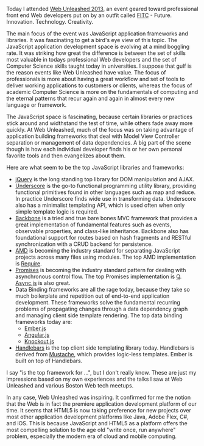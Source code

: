 Today I attended [Web Unleashed 2013](http://fitc.ca/event/webu2013/), an event
geared toward professional front end Web developers put on by an outfit called 
[FITC](http://fitc.ca/) - Future. Innovation. Technology. Creativity.

The main focus of the event was JavaScript application frameworks and 
libraries. It was fascinating to get a bird's eye view of this topic.
The JavaScript application development space is evolving at a mind
boggling rate. It was striking how great the difference is between the set of 
skills most valuable in todays professional Web developers and the set of 
Computer Science skills taught today in universities. I suppose that gulf
is the reason events like Web Unleashed have value. The focus of professionals
is more about having a great workflow and set of tools to deliver working
applications to customers or clients, whereas the focus of academic Computer 
Science is more on the fundamentals of computing and the eternal patterns
that recur again and again in almost every new language or framework.

The JavaScript space is fascinating, because certain libraries or practices
stick around and widthstand the test of time, while others fade away more
quickly. At Web Unleashed, much of the focus was on taking advantage of 
application building frameworks that deal with Model View Controller
separation or management of data dependencies. A big part of the scene
though is how each individual developer finds his or her own personal 
favorite tools and then evangelizes about them. 

Here are what seem to be the top JavaScript libraries and frameworks:

 * [jQuery](http://jquery.com/) is the long standing top library for DOM 
   manipulation and AJAX.
 * [Underscore](http://underscorejs.org/) is the go-to functional programming 
   utility library, providing functional primitives found in other languages
   such as map and reduce. In practice Underscore finds wide use in 
   transforming data. Underscore also has a minimalist templating API,
   which is used often when only simple template logic is required.
 * [Backbone](http://backbonejs.org/) is a tried and true bare bones MVC 
   framework that provides a great implementation of fundamental features 
   such as events, observable properties, and class-like inheritance.
   Backbone also has foundational support for routes based on hash fragments
   and RESTful synchronization with a CRUD backend for persistence.
 * [AMD](https://github.com/amdjs/amdjs-api/wiki/AMD) is becoming the industry 
   standard for separating JavaScript projects across many files using 
   modules. The top AMD implementation is [Require](http://requirejs.org/).
 * [Promises](http://wiki.commonjs.org/wiki/Promises/A) is becoming the 
   industry standard pattern for dealing with asynchronous control flow. 
   The top Promises implementation is [Q](https://github.com/kriskowal/q).
   [Async.js](https://github.com/caolan/async) is also great.
 * Data Binding frameworks are all the rage today, because they take so much
   boilerplate and repetition out of end-to-end application development. These 
   frameworks solve the fundamental recurring problems of propagating changes 
   through a data dependency graph and managing client side template rendering.
   The top data binding frameworks today are:
     * [Ember.js](http://emberjs.com/)
     * [Angular.js](http://angularjs.org/)
     * [Knockout.js](http://knockoutjs.com/)
 * [Handlebars](http://handlebarsjs.com/) is the top client side templating 
   library today. Handlebars is derived from 
   [Mustache](http://mustache.github.io/), which provides logic-less templates.
   Ember is built on top of Handlebars.

I say "is the top framework for ...", but I don't really know. These are just 
my impressions based on my own experiences and the talks I saw at Web Unleashed
and various Boston Web tech meetups.

In any case, Web Unleashed was inspiring. It confirmed for me the notion that 
the Web is in fact the premiere application development platform of our time.
It seems that HTML5 is now taking preference for new projects over most other 
application development platforms like Java, Adobe Flex, C#, and iOS. This is 
because JavaScript and HTML5 as a platform offers the most compelling solution 
to the age old "write once, run anywhere" problem, especially the modern era 
of cloud and mobile computing.
